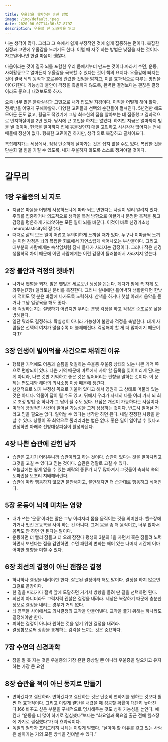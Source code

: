 ```yaml
---

title: 우울함을 대처하는 흔한 방법
image: /img/default.jpeg
date: 2020-06-07T14:36:57.879Z
description: 우울할 땐 뇌과학을 읽고
---
```

나는 생각이 많다. 그리고 그 속에서 쉽게 부정적인 것에 쉽게 집중하는 편이다. 복잡한 심정과 고민에 우울감을 느끼기도 한다. 이럴 때 자주 하는 방법은 낮잠을 자는 것이다. 자고일어나면 한결 마음이 괜찮다.

마음이라는 것이 결국 뇌를 포함한 우리 몸에서부터 만드는 것이다.따라서 수면, 운동, 사회활동으로 얼마든지 우울감을 극복할 수 있다는 것이 책의 요지다. 우울감에 빠지는 것이 결국 뇌의 동작과 호르몬에 관련한 것임을 밝히고, 이를 효과적으로 다루는 방법을 이야기한다. 가능성과 불안이 걱정을 촉발하지 않도록, 완벽한 결정보다는 괜찮은 결정이라도 좋으니 내려보도록 하자. 

요즘 너무 많은 불확실성과 고민으로 내가 압도될 지경이다. 이직을 어떻게 해야 할까. 전세방을 어떻게 구해야할까. 다양한 고민들과 선택의 순간들이 펼쳐진다. 5년전만 해도 모아둔 돈도 없고, 월급도 적었기에 그냥 최소한의 집을 알아보는 데 집중했고 결과적으로 반지하살이를 2년 했다. 당시에 큰 고민을 하지는 않았다. 하지만 지금은 얼마까지 빚을 낼 것이며, 현금을 얼마까지 집에 묶을것인지 매일 고민하고 시시각각 없어지는 전세매물에 정신이 없다. 행복한 고민이긴 하지만, 생각 외로 복잡하고 골치아프다.

복잡해져가는 세상에서, 점점 단순하게 살아가는 것은 쉽지 않을 수도 있다. 복잡한 것을 단순화 할 힘을 가질 수 있도록, 내가 우울하지 않도록 스스로 챙겨야할 것이다.

---

# 갈무리

## 1장 우울증의 뇌 지도

- 지금은 마음을 어떻게 사용하느냐에 따라 뇌도 변한다는 사실이 널리 알려져 있다. 주의를 집중하거나 의도적으로 생각을 특정 방향으로 이끌거나 분명한 목적을 품고 감정을 평온하게 가라앉히는 모든 일이 뇌를 바꾼다. 이것이 바로 신경가소성neuroplasticity의 정수다.
- 때때로 삶의 모든 일이 어렵고 무의미하게 느껴질 때가 있다. 누구나 이따금씩 느끼는 이런 감정은 뇌의 복잡한 회로에서 자연스럽게 배어나오는 부산물이다. 그리고 대부분의 사람에게는 속삭임처럼 잠시 들다가 사라지는 감정이다. 그러나 작은 신경생물학적 차이 때문에 어떤 사람에게는 이런 감정이 들러붙어서 사라지지 않는다.

## 2장 불안과 걱정의 쳇바퀴

- 나가서 햇볕을 쬐자. 밝은 햇빛은 세로토닌 생성을 돕는다. 게다가 밤에 푹 자게 도와주는(7장) 멜라토닌 분비를 촉진한다. 그러니 실내에만 틀어박혀 생활한다면 한낮에 적어도 몇 분은 바깥에 나가도록 노력하자. 산책을 하거나 햇살 아래서 음악을 듣거나 그냥 일광욕을 해도 좋다.
- 왜 걱정하는지는 설명하기 어렵지만 우리는 분명 걱정을 하고 걱정은 순조로운 삶을 방해한다.
- 일단 뭐라도 결정하라. 확실성이 아니라 가능성이 불안과 걱정을 촉발한다. 대개 사람들은 선택의 여지가 많을수록 더 불쾌해진다. 걱정해야 할 게 더 많아지기 때문이다.17

## 3장 인생이 빌어먹을 사건으로 채워진 이유

- 행복한 기억에도 어둠과 슬픔을 덧칠하는 우울증 우울증 상태의 뇌는 나쁜 기억 쪽으로 편향되어 있다. 나쁜 기억 때문에 마트에서 사야 할 품목을 잊어버리게 된다는 게 아니라, 나쁜 것만 기억하고 좋은 것은 잊어버리는 편향을 말하는 것이다. 이 문제는 편도체와 해마의 의사소통 이상 때문에 생긴다.
- 선천적으로 뇌가 부정성 쪽으로 기울어 있다고 해서 영원히 그 상태로 머물러 있는 것은 아니다. 약물이 답이 될 수도 있고, 뒤에서 우리가 자세히 다룰 여러 가지 뇌 회로 조정 방법 중 하나가 그 답이 될 수도 있다. 요점은 개선이 가능하다는 사실이다.
- 미래에 긍정적인 사건이 일어날 가능성을 그저 상상하는 것이다. 반드시 일어날 거라고 믿을 필요는 없다. 일어날 수 있다는 생각만 하면 된다. 내일 진정한 사랑을 만날 수 있다. 상황이 꼭 최악으로 풀리리라는 법은 없다. 좋은 일이 일어날 수 있다고 인정하면 아래쪽 전방대상피질이 활성화된다.

## 4장 나쁜 습관에 갇힌 남자

- 습관은 고치기 어려우니까 습관이라고 하는 것이다. 습관이 있다는 것을 알아차리고 그것을 고칠 수 있다고 믿는 것이다. 습관은 정말로 고칠 수 있다.
- 오늘날에는 쉽게 얻을 수 있는 쾌락의 종류가 너무 많아져서 그것들이 측좌핵 속의 도파민을 모조리 지배해버린다.
- 습관에 따라 행동하지 않으면 불안해지고, 불안해지면 더 습관대로 행동하고 싶어진다.

## 5장 운동이 뇌에 미치는 영향

- 내가 쓰는 ‘운동’이라는 말은 그냥 이리저리 몸을 움직이는 것을 의미한다. 헬스장에 가거나 멋진 운동복을 사야 하는 건 아니다. 그저 몸을 좀 더 움직이고, 너무 앉아서 꼼짝도 안 하면 안 된다는 말이다.
- 운동하면 더 빨리 잠들고 더 오래 잠잔다 평생의 3분의 1을 자면서 혹은 잠들려 노력하면서 보낸다는 점을 감안하면, 수면 패턴의 변화는 깨어 있는 나머지 시간에 어마어마한 영향을 미칠 수 있다.

## 6장 최선의 결정이 아닌 괜찮은 결정

- 하나하나 결정을 내려야만 한다. 잘못된 결정이라 해도 말이다. 결정을 하지 않으면 그걸로 끝장이다.
- 한 길을 따라가다 절벽 앞에 도달하면 거기서  방향을 돌려 딴 길을 선택하면 된다.
- 최선이 아니더라도 그럭저럭 괜찮은 결정을 내려라. 세상은 복잡하기 때문에 충분한 정보로 결정을 내리는 경우가 거의 없다.
- 뇌 영역들 사이에서도 의사결정의 교착을 만들어낸다. 교착을 풀기 위해는 하나라도 결정해야만 한다.
- 피하는 결정이 아니라 원하는 것을 얻기 위한 결정을 내려라.
- 결정함으로써 상황을 통제하는 감각을 느끼는 것은 중요하다.

## 7장 수면의 신경과학

- 잠을 잘 못 자는 것은 우울증의 가장 흔한 증상일 뿐 아니라 우울증을 일으키고 유지하는 가장 큰 요인

## 8장 습관을 적이 아닌 동지로 만들기

- 변하겠다고 결단하라. 변하겠다고 결단하는 것은 단순히 변하기를 원하는 것보다 훨씬 더 효과적이다. 그리고 이렇게 결단을 내렸을 때 성공할 확률이 대단히 높아진다.166 바꾸고 싶은 부분을 구체적으로 명시해두는 것도 성취 가능성을 높인다. 예컨대 “운동을 더 많이 하기로 결심했다”보다는 “화요일과 목요일 출근 전에 헬스장에 가기로 결심했다”가 더 효과적이다.
- 독일의 철학자 프리드리히 니체는 이렇게 말했다. “살아야 할 이유를 갖고 있는 사람은 살아가는 거의 모든 방식을 견뎌낼 수 있다.”